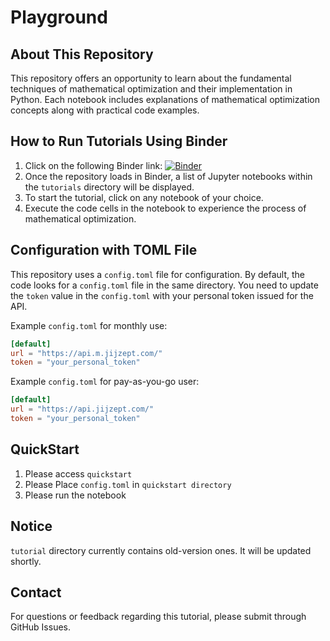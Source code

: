 # Playground

## About This Repository
This repository offers an opportunity to learn about the fundamental techniques of mathematical optimization and their implementation in Python. Each notebook includes explanations of mathematical optimization concepts along with practical code examples.

## How to Run Tutorials Using Binder
1. Click on the following Binder link: [![Binder](https://mybinder.org/badge_logo.svg)](https://mybinder.org/v2/gh/Jij-Inc/Playground/main)
2. Once the repository loads in Binder, a list of Jupyter notebooks within the `tutorials` directory will be displayed.
3. To start the tutorial, click on any notebook of your choice.
4. Execute the code cells in the notebook to experience the process of mathematical optimization.



## Configuration with TOML File
This repository uses a `config.toml` file for configuration. By default, the code looks for a `config.toml` file in the same directory. You need to update the `token` value in the `config.toml` with your personal token issued for the API.

Example `config.toml` for monthly use:
```toml
[default]
url = "https://api.m.jijzept.com/"
token = "your_personal_token"
```

Example `config.toml` for pay-as-you-go user:
```toml
[default]
url = "https://api.jijzept.com/"
token = "your_personal_token"
```

## QuickStart
1. Please access `quickstart`
2. Please Place `config.toml` in `quickstart directory`
3. Please run the notebook

## Notice
`tutorial` directory currently contains old-version ones. It will be updated shortly.


## Contact
For questions or feedback regarding this tutorial, please submit through GitHub Issues.
